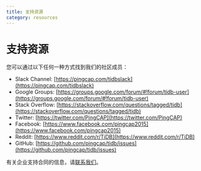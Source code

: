 ```yaml
---
title: 支持资源
category: resources
---
```


# 支持资源

您可以通过以下任何一种方式找到我们的社区成员：

+ Slack Channel: [https://pingcap.com/tidbslack](https://pingcap.com/tidbslack)
+ Google Groups: [https://groups.google.com/forum/#!forum/tidb-user](https://groups.google.com/forum/#!forum/tidb-user)
+ Stack Overflow: [https://stackoverflow.com/questions/tagged/tidb](https://stackoverflow.com/questions/tagged/tidb)
+ Twitter: [https://twitter.com/PingCAP](https://twitter.com/PingCAP)
+ Facebook: [https://www.facebook.com/pingcap2015](https://www.facebook.com/pingcap2015)
+ Reddit: [https://www.reddit.com/r/TiDB](https://www.reddit.com/r/TiDB)
+ GitHub: [https://github.com/pingcap/tidb/issues](https://github.com/pingcap/tidb/issues)

有关企业支持合同的信息，请[联系我们](https://pingcap.com/contact-us/)。

